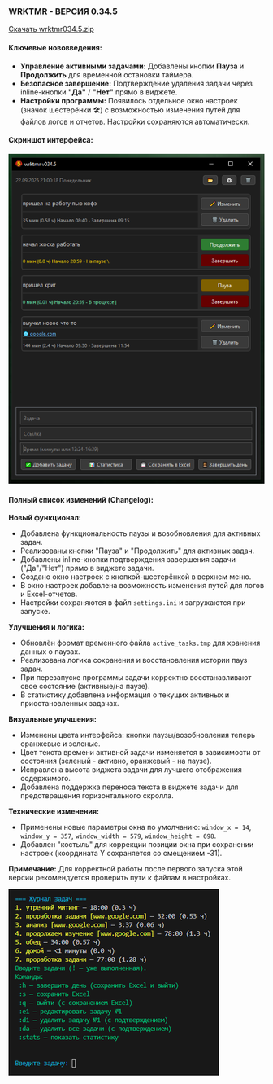 ### **WRKTMR - ВЕРСИЯ 0.34.5**

[Скачать wrktmr034.5.zip](https://github.com/ashtray01/wrktmr/releases/download/034.5/wrktmr034.5.zip)
#### **Ключевые нововведения:**
*   **Управление активными задачами:** Добавлены кнопки **Пауза** и **Продолжить** для временной остановки таймера.
*   **Безопасное завершение:** Подтверждение удаления задачи через inline-кнопки **"Да"** / **"Нет"** прямо в виджете.
*   **Настройки программы:** Появилось отдельное окно настроек (значок шестерёнки 🛠️) с возможностью изменения путей для файлов логов и отчетов. Настройки сохраняются автоматически.

#### **Скриншот интерфейса:**
![Скриншот версии 0.34.5](https://github.com/ashtray01/wrktmr/blob/main/images/scr034.5.png)

#### **Полный список изменений (Changelog):**

**Новый функционал:**
*   Добавлена функциональность паузы и возобновления для активных задач.
*   Реализованы кнопки "Пауза" и "Продолжить" для активных задач.
*   Добавлены inline-кнопки подтверждения завершения задачи ("Да"/"Нет") прямо в виджете задачи.
*   Создано окно настроек с кнопкой-шестерёнкой в верхнем меню.
*   В окно настроек добавлена возможность изменения путей для логов и Excel-отчетов.
*   Настройки сохраняются в файл `settings.ini` и загружаются при запуске.

**Улучшения и логика:**
*   Обновлён формат временного файла `active_tasks.tmp` для хранения данных о паузах.
*   Реализована логика сохранения и восстановления истории пауз задач.
*   При перезапуске программы задачи корректно восстанавливают свое состояние (активные/на паузе).
*   В статистику добавлена информация о текущих активных и приостановленных задачах.

**Визуальные улучшения:**
*   Изменены цвета интерфейса: кнопки паузы/возобновления теперь оранжевые и зеленые.
*   Цвет текста времени активной задачи изменяется в зависимости от состояния (зеленый - активно, оранжевый - на паузе).
*   Исправлена высота виджета задачи для лучшего отображения содержимого.
*   Добавлена поддержка переноса текста в виджете задачи для предотвращения горизонтального скролла.

**Технические изменения:**
*   Применены новые параметры окна по умолчанию: `window_x = 14`, `window_y = 357`, `window_width = 579`, `window_height = 698`.
*   Добавлен "костыль" для коррекции позиции окна при сохранении настроек (координата Y сохраняется со смещением -31).

**Примечание:** Для корректной работы после первого запуска этой версии рекомендуется проверить пути к файлам в настройках.

![image](https://github.com/ashtray01/wrktmr/blob/main/images/scr021.png)










































